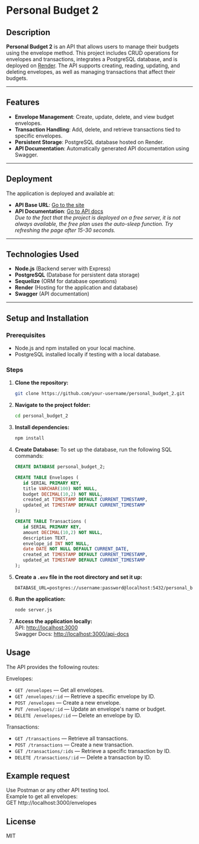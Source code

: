 # Personal Budget 2

## Description
**Personal Budget 2** is an API that allows users to manage their budgets using the envelope method. This project includes CRUD operations for envelopes and transactions, integrates a PostgreSQL database, and is deployed on [Render](https://render.com). The API supports creating, reading, updating, and deleting envelopes, as well as managing transactions that affect their budgets.

---

## Features
- **Envelope Management**: Create, update, delete, and view budget envelopes.
- **Transaction Handling**: Add, delete, and retrieve transactions tied to specific envelopes.
- **Persistent Storage**: PostgreSQL database hosted on Render.
- **API Documentation**: Automatically generated API documentation using Swagger.

---

## Deployment
The application is deployed and available at:
- **API Base URL**: [Go to the site](https://personal-budget-2-8k83.onrender.com/)
- **API Documentation**: [Go to API docs](https://personal-budget-2-8k83.onrender.com/api-docs/)  
*Due to the fact that the project is deployed on a free server, it is not always available, the free plan uses the auto-sleep function. Try refreshing the page after 15-30 seconds.*

---

## Technologies Used
- **Node.js** (Backend server with Express)
- **PostgreSQL** (Database for persistent data storage)
- **Sequelize** (ORM for database operations)
- **Render** (Hosting for the application and database)
- **Swagger** (API documentation)

---

## Setup and Installation

### Prerequisites
- Node.js and npm installed on your local machine.
- PostgreSQL installed locally if testing with a local database.

### Steps
1. **Clone the repository:**
   ```bash
   git clone https://github.com/your-username/personal_budget_2.git
   
2. **Navigate to the project folder:**
   ```bash
   cd personal_budget_2

3. **Install dependencies:**
   ```bash
   npm install

4. **Create Database:**
   To set up the database, run the following SQL commands:
   ```sql
   CREATE DATABASE personal_budget_2;
   
   CREATE TABLE Envelopes (
      id SERIAL PRIMARY KEY,
      title VARCHAR(100) NOT NULL,
      budget DECIMAL(10,2) NOT NULL,
      created_at TIMESTAMP DEFAULT CURRENT_TIMESTAMP,
      updated_at TIMESTAMP DEFAULT CURRENT_TIMESTAMP
   );

   CREATE TABLE Transactions (
      id SERIAL PRIMARY KEY,
      amount DECIMAL(10,2) NOT NULL,
      description TEXT,
      envelope_id INT NOT NULL,
      date DATE NOT NULL DEFAULT CURRENT_DATE,
      created_at TIMESTAMP DEFAULT CURRENT_TIMESTAMP,
      updated_at TIMESTAMP DEFAULT CURRENT_TIMESTAMP
   );

5. **Create a `.env` file in the root directory and set it up:**
   ```env
   DATABASE_URL=postgres://username:password@localhost:5432/personal_budget_2

6. **Run the application:**
   ```bash
   node server.js

7. **Access the application locally:**  
   API: [http://localhost:3000](http://localhost:3000)  
   Swagger Docs: [http://localhost:3000/api-docs](http://localhost:3000/api-docs)

## Usage
The API provides the following routes:

Envelopes:
- `GET /envelopes` — Get all envelopes.
- `GET /envelopes/:id` — Retrieve a specific envelope by ID.
- `POST /envelopes` — Create a new envelope.
- `PUT /envelopes/:id` — Update an envelope's name or budget.
- `DELETE /envelopes/:id` — Delete an envelope by ID.

Transactions:
- `GET /transactions` — Retrieve all transactions.
- `POST /transactions` — Create a new transaction.
- `GET /transactions/:ids` — Retrieve a specific transaction by ID.
- `DELETE /transactions/:id` — Delete a transaction by ID.

## Example request
Use Postman or any other API testing tool.  
Example to get all envelopes:  
GET http://localhost:3000/envelopes

## License
MIT



